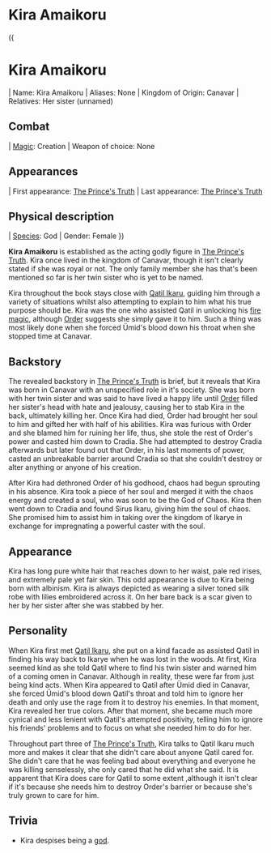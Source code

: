 # Kira Amaikoru

({
  # Kira Amaikoru
  | Name: Kira Amaikoru
  | Aliases: None
  | Kingdom of Origin: Canavar
  | Relatives: Her sister (unnamed)
  ## Combat
  | [Magic](?entry=magic): Creation
  | Weapon of choice: None
  ## Appearances
  | First appearance: [The Prince's Truth](?entry=the-prince's-truth)
  | Last appearance: [The Prince's Truth](?entry=the-prince's-truth)
  ## Physical description
  | [Species](?entry=species): God
  | Gender: Female
})

**Kira Amaikoru** is established as the acting godly figure in [The Prince's Truth](?entry=the-prince's-truth). Kira once lived in the kingdom of Canavar, though it isn't clearly stated if she was royal or not. The only family member she has that's been mentioned so far is her twin sister who is yet to be named.

Kira throughout the book stays close with [Qatil Ikaru](?entry=qatil-ikaru), guiding him through a variety of situations whilst also attempting to explain to him what his true purpose should be. Kira was the one who assisted Qatil in unlocking his [fire magic](?entry=magic), although [Order](?entry=order) suggests she simply gave it to him. Such a thing was most likely done when she forced Ümid's blood down his throat when she stopped time at Canavar.

## Backstory

The revealed backstory in [The Prince's Truth](?entry=the-prince's-truth) is brief, but it reveals that Kira was born in Canavar with an unspecified role in it's society. She was born with her twin sister and was said to have lived a happy life until [Order](?entry=order) filled her sister's head with hate and jealousy, causing her to stab Kira in the back, ultimately killing her. Once Kira had died, Order had brought her soul to him and gifted her with half of his abilities. Kira was furious with Order and she blamed him for ruining her life, thus, she stole the rest of Order's power and casted him down to Cradia. She had attempted to destroy Cradia afterwards but later found out that Order, in his last moments of power, casted an unbreakable barrier around Cradia so that she couldn't destroy or alter anything or anyone of his creation.

After Kira had dethroned Order of his godhood, chaos had begun sprouting in his absence. Kira took a piece of her soul and merged it with the chaos energy and created a soul, who was soon to be the God of Chaos. Kira then went down to Cradia and found Sirus Ikaru, giving him the soul of chaos. She promised him to assist him in taking over the kingdom of Ikarye in exchange for impregnating a powerful caster with the soul.

## Appearance

Kira has long pure white hair that reaches down to her waist, pale red irises, and extremely pale yet fair skin. This odd appearance is due to Kira being born with albinism. Kira is always depicted as wearing a silver toned silk robe with lilies embroidered across it. On her bare back is a scar given to her by her sister after she was stabbed by her.

## Personality

When Kira first met [Qatil Ikaru](?entry=qatil-ikaru), she put on a kind facade as assisted Qatil in finding his way back to Ikarye when he was lost in the woods. At first, Kira seemed kind as she told Qatil where to find his twin sister and warned him of a coming omen in Canavar. Although in reality, these were far from just being kind acts. When Kira appeared to Qatil after Ümid died in Canavar, she forced Ümid's blood down Qatil's throat and told him to ignore her death and only use the rage from it to destroy his enemies. In that moment, Kira revealed her true colors. After that moment, she became much more cynical and less lenient with Qatil's attempted positivity, telling him to ignore his friends' problems and to focus on what she needed him to do for her.

Throughout part three of [The Prince's Truth](?entry=the-prince's-truth), Kira talks to Qatil Ikaru much more and makes it clear that she didn't care about anyone Qatil cared for. She didn't care that he was feeling bad about everything and everyone he was killing senselessly, she only cared that he did what she said. It is apparent that Kira does care for Qatil to some extent ,although it isn't clear if it's because she needs him to destroy Order's barrier or because she's truly grown to care for him.

## Trivia

* Kira despises being a [god](?entry=species).